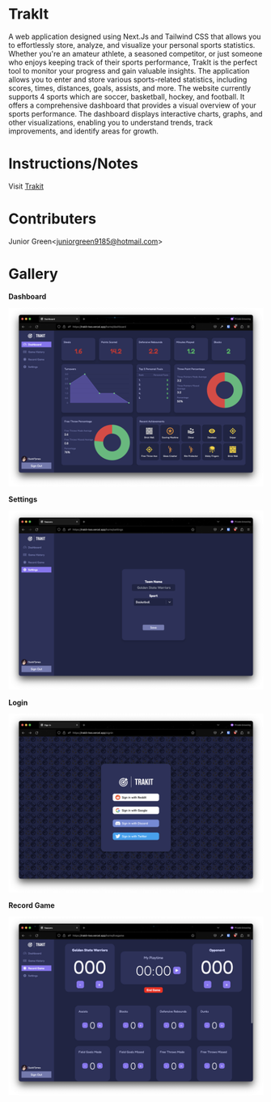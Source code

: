 # TrakIt

A web application designed using Next.Js and Tailwind CSS that allows you to effortlessly store, analyze, and visualize your personal sports statistics. Whether you're an amateur athlete, a seasoned competitor, or just someone who enjoys keeping track of their sports performance, TrakIt is the perfect tool to monitor your progress and gain valuable insights. The application allows you to enter and store various sports-related statistics, including scores, times, distances, goals, assists, and more. The website currently supports 4 sports which are soccer, basketball, hockey, and football. It offers a comprehensive dashboard that provides a visual overview of your sports performance. The dashboard displays interactive charts, graphs, and other visualizations, enabling you to understand trends, track improvements, and identify areas for growth.

# Instructions/Notes

Visit [Trakit](https://trakit-two.vercel.app/)

# Contributers
Junior Green<<juniorgreen9185@hotmail.com>>

# Gallery
**Dashboard**

<img src="assets/dashboard.png" alt="Dashboard" width="600">

**Settings**

<img src="assets/settings.png" alt="Game History" width="600">

**Login**

<img src="assets/login.png" alt="Login" width="600">

**Record Game**

<img src="assets/record_game.png" alt="Record Game" width="600">




